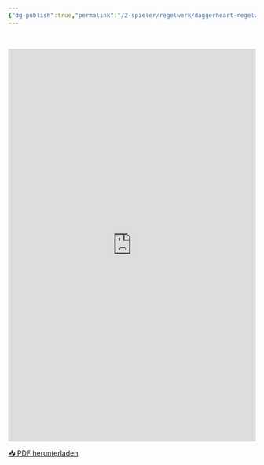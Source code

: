 ```yaml
---
{"dg-publish":true,"permalink":"/2-spieler/regelwerk/daggerheart-regelwerk-eng/"}
---
```


$\quad$

<iframe
  src="https://mozilla.github.io/pdf.js/web/viewer.html?file=https%3A%2F%2Fcdn.jsdelivr.net%2Fgh%2FLucLes91%2Fterranien%40main%2Fpublic%2FDH_Regelwerk.pdf#zoom=page-width"
  width="100%" height="800" style="border:0;">
</iframe>

[📥 PDF herunterladen](https://cdn.jsdelivr.net/gh/LucLes91/terranien@main/public/DH_Regelwerk.pdf)
